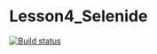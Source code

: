 # Lesson4_Selenide
[![Build status](https://ci.appveyor.com/api/projects/status/ne82hqupruxwoije?svg=true)](https://ci.appveyor.com/project/ElenaMughi/lesson3-testingweb)
